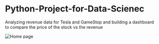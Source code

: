 # Python-Project-for-Data-Scienec
Analyzing revenue data for Tesla and GameStop and building a dashboard to compare the price of the stock vs the revenue

![Home page](assets/images/green-memories.webp)
